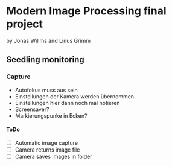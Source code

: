 # Modern Image Processing final project

by Jonas Willms and Linus Grimm

## Seedling monitoring


### Capture

* Autofokus muss aus sein
* Einstellungen der Kamera werden übernommen
* Einstellungen hier dann noch mal notieren
* Screensaver?
* Markierungspunke in Ecken?

#### ToDo

- [ ] Automatic image capture
- [ ] Camera returns image file
- [ ] Camera saves images in folder

